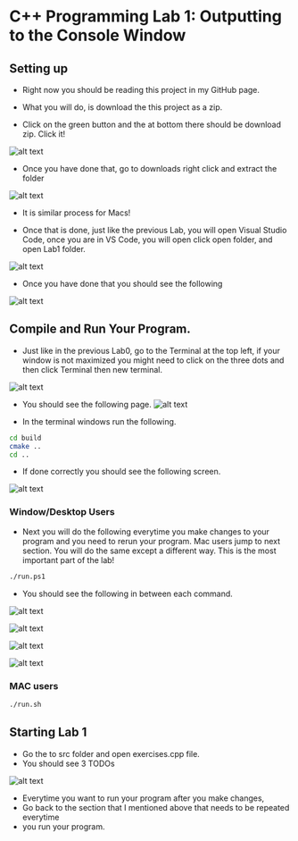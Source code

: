 




# C++ Programming Lab 1: Outputting to the Console Window




## Setting up 

- Right now you should be reading this project in my GitHub page.

- What you will do, is download the this project as a zip.

- Click on the green button and the at bottom there should be download zip. Click it!

![alt text](images/image.png)

- Once you have done that, go to downloads right click and extract the folder

![alt text](images/image2.png)

- It is similar process for Macs!



- Once that is done, just like the previous Lab, you will open Visual Studio Code, once you are in VS Code, you will open click open folder, and open Lab1 folder.

![alt text](images/image3.png)

- Once you have done that you should see the following

![alt text](images/image4.png)

## Compile and Run Your Program.

- Just like in the previous Lab0, go to the Terminal at the top left, if your window is not maximized you might need to click on the three dots and then click Terminal then new terminal.

![alt text](images/image6.png)

- You should see the following page.
![alt text](images/image7.png)

- In the terminal windows run the following.

```bash
cd build
cmake ..
cd ..
```

- If done correctly you should see the following screen.

![alt text](images/image8.png)

### Window/Desktop Users
- Next you will do the following everytime you make changes to your program and you need to rerun your program. Mac users jump to next section. You will do the same except a different way. This is the most important part of the lab!

```bash
./run.ps1
```
- You should see the following in between each command. 

![alt text](images/image9.png)

![alt text](images/image10.png)

![alt text](images/image11.png)

![alt text](images/image12.png)

### MAC users
```bash 
./run.sh
```
## Starting Lab 1

- Go the to src folder and open exercises.cpp file.
- You should see 3 TODOs

![alt text](images/image5.png)

- Everytime you want to run your program after you make changes,
- Go back to the section that I mentioned above that needs to be repeated everytime
- you run your program.


